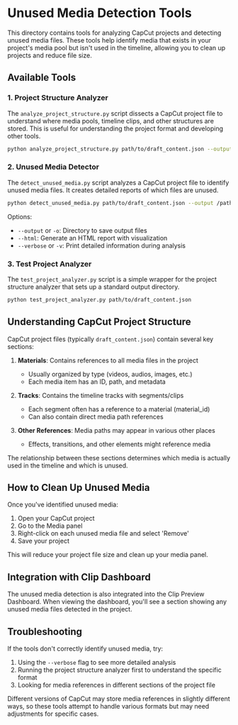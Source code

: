 # Unused Media Detection Tools

This directory contains tools for analyzing CapCut projects and detecting unused media files. These tools help identify media that exists in your project's media pool but isn't used in the timeline, allowing you to clean up projects and reduce file size.

## Available Tools

### 1. Project Structure Analyzer

The `analyze_project_structure.py` script dissects a CapCut project file to understand where media pools, timeline clips, and other structures are stored. This is useful for understanding the project format and developing other tools.

```bash
python analyze_project_structure.py path/to/draft_content.json --output /path/to/output_dir --verbose
```

### 2. Unused Media Detector

The `detect_unused_media.py` script analyzes a CapCut project file to identify unused media files. It creates detailed reports of which files are unused.

```bash
python detect_unused_media.py path/to/draft_content.json --output /path/to/output_dir --html --verbose
```

Options:
- `--output` or `-o`: Directory to save output files
- `--html`: Generate an HTML report with visualization
- `--verbose` or `-v`: Print detailed information during analysis

### 3. Test Project Analyzer

The `test_project_analyzer.py` script is a simple wrapper for the project structure analyzer that sets up a standard output directory.

```bash
python test_project_analyzer.py path/to/draft_content.json
```

## Understanding CapCut Project Structure

CapCut project files (typically `draft_content.json`) contain several key sections:

1. **Materials**: Contains references to all media files in the project
   - Usually organized by type (videos, audios, images, etc.)
   - Each media item has an ID, path, and metadata

2. **Tracks**: Contains the timeline tracks with segments/clips
   - Each segment often has a reference to a material (material_id)
   - Can also contain direct media path references

3. **Other References**: Media paths may appear in various other places
   - Effects, transitions, and other elements might reference media

The relationship between these sections determines which media is actually used in the timeline and which is unused.

## How to Clean Up Unused Media

Once you've identified unused media:

1. Open your CapCut project
2. Go to the Media panel
3. Right-click on each unused media file and select 'Remove'
4. Save your project

This will reduce your project file size and clean up your media panel.

## Integration with Clip Dashboard

The unused media detection is also integrated into the Clip Preview Dashboard. When viewing the dashboard, you'll see a section showing any unused media files detected in the project.

## Troubleshooting

If the tools don't correctly identify unused media, try:

1. Using the `--verbose` flag to see more detailed analysis
2. Running the project structure analyzer first to understand the specific format
3. Looking for media references in different sections of the project file

Different versions of CapCut may store media references in slightly different ways, so these tools attempt to handle various formats but may need adjustments for specific cases.
